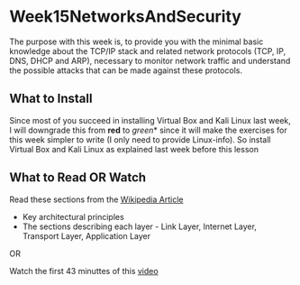 # Week15NetworksAndSecurity

The purpose with this week is, to provide you with the minimal basic knowledge about the TCP/IP stack and related network protocols (TCP, IP, DNS, DHCP and ARP), necessary to monitor network traffic and understand the possible attacks that can be made against these protocols.

## What to Install
Since most of you succeed in installing Virtual Box and Kali Linux last week, I will downgrade this from **red** to *green** since it will make the exercises for this week simpler to write (I only need to provide Linux-info).
So install Virtual Box and Kali Linux as explained last week before this lesson


## What to Read OR Watch
Read these sections from the [Wikipedia Article](https://en.wikipedia.org/wiki/Internet_protocol_suite)
- Key architectural principles
- The sections describing each layer - Link Layer, Internet Layer, Transport Layer, Application Layer

OR

Watch the first 43 minuttes of this [video](https://www.youtube.com/watch?v=EkNq4TrHP_U)
